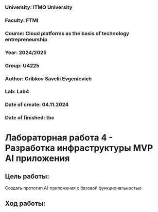 ### University: ITMO University
### Faculty: FTMI
### Course: Cloud platforms as the basis of technology entrepreneurship
### Year: 2024/2025
### Group: U4225
### Author: Gribkov Savelii Evgenievich
### Lab: Lab4
### Date of create: 04.11.2024
### Date of finished: tbc

# Лабораторная работа 4 - Разработка инфраструктуры MVP AI приложения

## Цель работы: 
Создать прототип AI-приложения с базовой функциональностью
## Ход работы:
